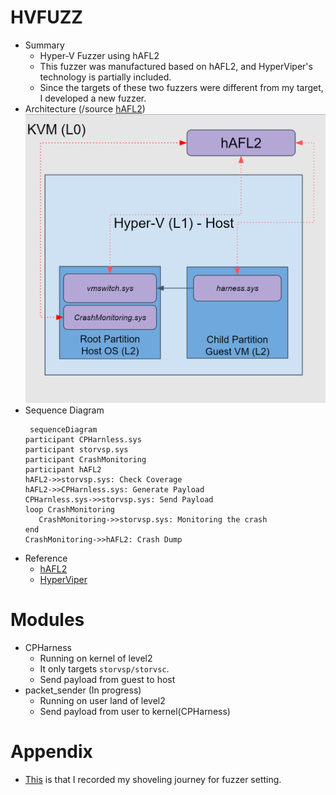 # HVFUZZ
  - Summary
    - Hyper-V Fuzzer using hAFL2
    - This fuzzer was manufactured based on hAFL2, and HyperViper's technology is partially included. 
    - Since the targets of these two fuzzers were different from my target, I developed a new fuzzer.
  - Architecture (/source [hAFL2](https://github.com/SafeBreach-Labs/hAFL2))
    ![Architecture.png](https://github.com/SafeBreach-Labs/hAFL2/blob/main/images/Architecture.png)
  - Sequence Diagram
     ```mermaid
      sequenceDiagram
    participant CPHarnless.sys
    participant storvsp.sys
    participant CrashMonitoring
    participant hAFL2
    hAFL2->>storvsp.sys: Check Coverage
    hAFL2->>CPHarnless.sys: Generate Payload
    CPHarnless.sys->>storvsp.sys: Send Payload
    loop CrashMonitoring
        CrashMonitoring->>storvsp.sys: Monitoring the crash
    end
    CrashMonitoring->>hAFL2: Crash Dump
      ```
  - Reference
    - [hAFL2](https://github.com/SafeBreach-Labs/hAFL2)
    - [HyperViper](https://github.com/JaanusKaapPublic/HyperViper)


# Modules
  - CPHarness
     - Running on kernel of level2 
     - It only targets `storvsp/storvsc`. 
     - Send payload from guest to host
  - packet_sender (In progress)
     - Running on user land of level2 
     - Send payload from user to kernel(CPHarness)

# Appendix
   - [This](https://github.com/blackcon/HVFUZZ/issues/1) is that I recorded my shoveling journey for fuzzer setting.
